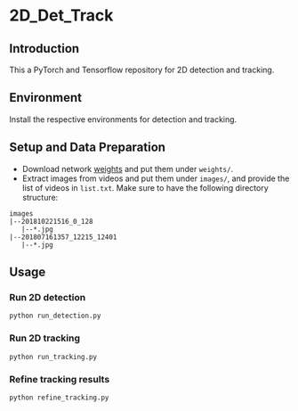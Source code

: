 # 2D_Det_Track
## Introduction
This a PyTorch and Tensorflow repository for 2D detection and tracking.
## Environment
Install the respective environments for detection and tracking.
## Setup and Data Preparation
- Download network [weights](https://drive.google.com/drive/folders/1i7ZAcCthN12l9Fk64kChkboq0BKKn9Rz?usp=sharing) and put them under `weights/`. 
- Extract images from videos and put them under ``images/``, and provide the list of videos in `list.txt`. Make sure to have the following directory structure:

```
images
|--201810221516_0_128
   |--*.jpg
|--201807161357_12215_12401
   |--*.jpg
```   
## Usage
### Run 2D detection
```
python run_detection.py
```
### Run 2D tracking
```
python run_tracking.py
```
### Refine tracking results
```
python refine_tracking.py
```
